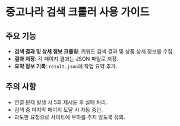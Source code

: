 # 중고나라 검색 크롤러 사용 가이드

## 주요 기능

- **검색 결과 및 상세 정보 크롤링**: 키워드 검색 결과 및 상품 상세 정보를 수집.
- **결과 저장**: 각 페이지 결과는 JSON 파일로 저장.
- **요약 정보 기록**: `result.json`에 작업 요약 추가.

## 주의 사항

- 연결 문제 발생 시 5회 재시도 후 실패 처리.
- 검색 중 마지막 페이지 도달 시 자동 중단.
- 과도한 요청으로 사이트에 부하를 주지 않도록 유의.